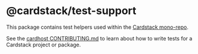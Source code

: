 # @cardstack/test-support

This package contains test helpers used within the
[Cardstack mono-repo](https://github.com/cardstack/cardstack).

See the
[cardhost CONTRIBUTING.md](https://github.com/cardstack/cardstack/blob/master/packages/cardhost/CONTRIBUTING.md)
to learn about how to write tests for a Cardstack project or package.
